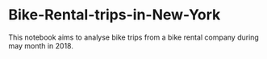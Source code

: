 # Bike-Rental-trips-in-New-York
This notebook aims to analyse bike trips from a bike rental company during may month in 2018.

